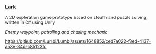### [Lark](https://github.com/Lumbi/game-lark)

A 2D exploration game prototype based on stealth and puzzle solving, written in C# using Unity

_Enemy waypoint, patrolling and chasing mechanic_

https://github.com/Lumbi/Lumbi/assets/1648852/ced7a022-f3ed-4137-a53e-34dec85123fc
